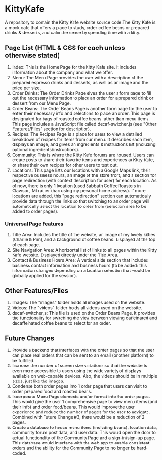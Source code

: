 # KittyKafe
A repository to contain the Kitty Kafe website source code.The Kitty Kafe is a mock cafe that offers a place to study, order coffee beans or prepared drinks &amp; desserts, and calm the sense by spending time with a kitty.

## Page List (HTML & CSS for each unless otherwise stated)
1. Index: This is the Home Page for the Kitty Kafe site. It includes information about the company and what we offer.
2. Menu: The Menu Page provides the user with a description of the prepared espresso drinks and desserts, as well as an image and the price per size.
3. Order Drinks: The Order Drinks Page gives the user a form page to fill out the necessary information to place an order for a prepared drink or dessert from our Menu Page.
4. Order Beans: The Order Beans Page is another form page for the user to enter their necessary info and selections to place an order. This page is designated for bags of roasted coffee beans rather than menu items. This page includes a JavaScript file called decaf-switcher.js (see "Other Features/Files" section for description).
5. Recipes: The Recipes Page is a place for users to view a detailed breakdown of recipes for items from our menu. It describes each item, displays an image, and gives an ingredients & instructions list (including optional ingredients/instructions).
6. Community: This is where the Kitty Kafe forums are housed. Users can create posts to share their favorite items and experiences at Kitty Kafe, or share their own recipes for other users to test out.
7. Locations: This page lists our locations with a Google Maps link, their respective business hours, an image of the store front, and a section for page redirection (with context description for user) for each location. As of now, there is only 1 location (used Sabbath Coffee Roasters in Clawson, MI rather than using my personal home address). If more locations are added, this "page redirection" section can automatically provide data through the links so that switching to an order page will automatically select the location to order from (selection area to be added to order pages).

  ### Universal Page Features
  1. Title Area: Includes the title of the website, an image of my lovely kitties (Charlie & Pim), and a background of coffee beans. Displayed at the top of each page.
  2. Site Navigation Area: A horizontal list of links to all pages within the Kitty Kafe website. Displayed directly under the Title Area.
  3. Contact & Business Hours Area: A vertical side section that includes business contact information and business hours (to be added: this information changes depending on   a location selection that would be globally applied for the session).

## Other Features/Files
1. Images: The "images" folder holds all images used on the website.
2. Videos: The "videos" folder holds all videos used on the website.
3. decaf-switcher.js: This file is used on the Order Beans Page. It provides the functionality for switching the view between viewing caffeinated and decaffeinated coffee beans to select for an order.

## Future Changes
1. Provide a backend that interfaces with the order pages so that the user can place real orders that can be sent to an email (or other platform) to be fulfilled.
2. Increase the number of screen size variations so that the website is even more accessible to users using the wide variety of displays available on web-capable devices. Also, the videos should be in multiple sizes, just like the images.
3. Condense both order pages into 1 order page that users can visit to order prepared food and roasted beans.
4. Incorporate Menu Page elements and/or format into the order pages. This would give the user 1 comprehensive page to view menu items (and their info) and order food/beans. This would improve the user experience and reduce the number of pages for the user to navigate. Combined with Future Change #3, there would be a reduction of 2 pages.
5. Create a database to house menu items (including beans), location data, community forum post data, and user data. This would open the door to actual functionality of the Community Page and a sign-in/sign-up page. This database would interface with the web app to enable consistent orders and the ability for the Community Page to no longer be hard-coded. 
